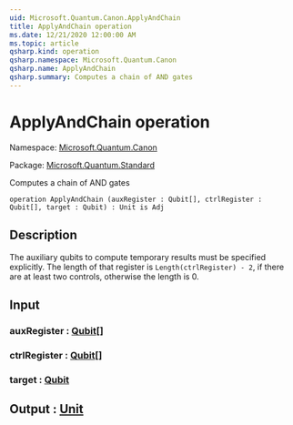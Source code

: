 ```yaml
---
uid: Microsoft.Quantum.Canon.ApplyAndChain
title: ApplyAndChain operation
ms.date: 12/21/2020 12:00:00 AM
ms.topic: article
qsharp.kind: operation
qsharp.namespace: Microsoft.Quantum.Canon
qsharp.name: ApplyAndChain
qsharp.summary: Computes a chain of AND gates
---
```


# ApplyAndChain operation

Namespace: [Microsoft.Quantum.Canon](xref:Microsoft.Quantum.Canon)

Package: [Microsoft.Quantum.Standard](https://nuget.org/packages/Microsoft.Quantum.Standard)


Computes a chain of AND gates

```qsharp
operation ApplyAndChain (auxRegister : Qubit[], ctrlRegister : Qubit[], target : Qubit) : Unit is Adj
```


## Description

The auxiliary qubits to compute temporary results must be specified explicitly.The length of that register is `Length(ctrlRegister) - 2`, if there are at leasttwo controls, otherwise the length is 0.

## Input

### auxRegister : [Qubit](xref:microsoft.quantum.lang-ref.qubit)[]




### ctrlRegister : [Qubit](xref:microsoft.quantum.lang-ref.qubit)[]




### target : [Qubit](xref:microsoft.quantum.lang-ref.qubit)





## Output : [Unit](xref:microsoft.quantum.lang-ref.unit)

